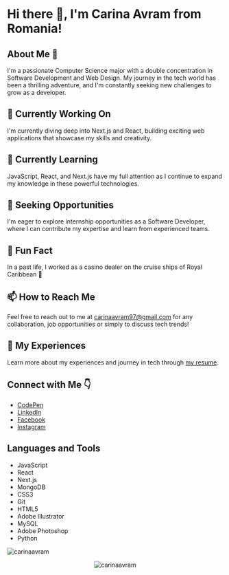 # Hi there 👋, I'm Carina Avram from Romania!

## About Me 🚀
I'm a passionate Computer Science major with a double concentration in Software Development and Web Design. My journey in the tech world has been a thrilling adventure, and I'm constantly seeking new challenges to grow as a developer.

## 🔭 Currently Working On
I'm currently diving deep into Next.js and React, building exciting web applications that showcase my skills and creativity.

## 🌱 Currently Learning
JavaScript, React, and Next.js have my full attention as I continue to expand my knowledge in these powerful technologies.

## 👯 Seeking Opportunities
I'm eager to explore internship opportunities as a Software Developer, where I can contribute my expertise and learn from experienced teams.

## 🎲 Fun Fact
In a past life, I worked as a casino dealer on the cruise ships of Royal Caribbean 🚢

## 📫 How to Reach Me
Feel free to reach out to me at carinaavram97@gmail.com for any collaboration, job opportunities or simply to discuss tech trends!

## 📄 My Experiences
Learn more about my experiences and journey in tech through [my resume](https://docs.google.com/document/d/e/2PACX-1vSXc8b5UJ2E6ZtX6wdM64uxGLe31KS3344jIHZmlPyLUE5yjMOg1brOKp_Sj_pepw/pub?embedded=true).

## Connect with Me 👇
- [CodePen](https://codepen.io/carinaavram)
- [LinkedIn](https://linkedin.com/in/carina-avram)
- [Facebook](https://fb.com/carina.avram)
- [Instagram](https://instagram.com/carinaavram)

## Languages and Tools
- JavaScript
- React
- Next.js
- MongoDB
- CSS3
- Git
- HTML5
- Adobe Illustrator
- MySQL
- Adobe Photoshop
- Python

<p align="left"><img src="https://github-readme-stats-sigma-five.vercel.app/api/top-langs?username=carinaavram&show_icons=true&locale=en&layout=compact" alt="carinaavram" /></p>

<p align="center"><img src="https://github-readme-stats-sigma-five.vercel.app/api?username=carinaavram&show_icons=true&locale=en" alt="carinaavram" /></p>
